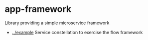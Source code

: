 
<!-- title start -->

# app-framework

Library providing a simple microservice framework

 * [../example](..) Service constellation to exercise the flow framework

<!-- title end -->
